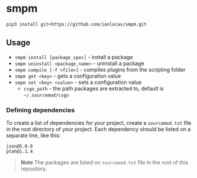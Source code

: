 # smpm

```bash
pip3 install git+https://github.com/ianlucas/smpm.git
```

## Usage

- `smpm install [package_spec]` - install a package
- `smpm uninstall <package_name>` - uninstall a package
- `smpm compile [-f <file>]` - compiles plugins from the scripting folder
- `smpm get <key>` - gets a configuration value
- `smpm set <key> <value>` - sets a configuration value
  - `csgo_path` - the path packages are extracted to, default is `~/.sourcemod/csgo`

### Defining dependencies

To create a list of dependencies for your project, create a `sourcemod.txt` file in the root directory of your project. Each dependency should be listed on a separate line, like this:

```
json@5.0.0
ptah@1.1.4
```

> **Note**
> The packages are listed on `sourcemod.txt` file in the root of this repository.
